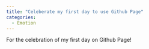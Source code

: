 ```yaml
---
title: "Celeberate my first day to use Github Page"
categories: 
  - Emotion
---
```


For the celebration of my first day on Github Page!